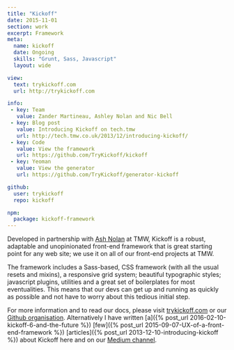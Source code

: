 ```yaml
---
title: "Kickoff"
date: 2015-11-01
section: work
excerpt: Framework
meta:
  name: kickoff
  date: Ongoing
  skills: "Grunt, Sass, Javascript"
  layout: wide

view:
  text: trykickoff.com
  url: http://trykickoff.com

info:
 - key: Team
   value: Zander Martineau, Ashley Nolan and Nic Bell
 - key: Blog post
   value: Introducing Kickoff on tech.tmw
   url: http://tech.tmw.co.uk/2013/12/introducing-kickoff/
 - key: Code
   value: View the framework
   url: https://github.com/TryKickoff/kickoff
 - key: Yeoman
   value: View the generator
   url: https://github.com/TryKickoff/generator-kickoff

github:
  user: trykickoff
  repo: kickoff

npm:
  package: kickoff-framework
---
```

Developed in partnership with [Ash Nolan](http://ashleynolan.co.uk/) at TMW, Kickoff is a robust, adaptable and unopinionated front-end framework that is great starting point for any web site; we use it on all of our front-end projects at TMW.

The framework includes a Sass-based, CSS framework (with all the usual resets and mixins), a responsive grid system; beautiful typographic styles; javascript plugins, utilities and a great set of boilerplates for most eventualities. This means that our devs can get up and running as quickly as possible and not have to worry about this tedious initial step.

For more information and to read our docs, please visit [trykickoff.com](http://trykickoff.com) or our [Github organisation](http://github.com/TryKickoff/). Alternatively I have written [a]({% post_url 2016-02-10-kickoff-6-and-the-future %}) [few]({% post_url 2015-09-07-UX-of-a-front-end-framework %}) [articles]({% post_url 2013-12-10-introducing-kickoff %}) about Kickoff here and on our [Medium channel](https://medium.com/try-kickoff/).
